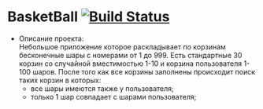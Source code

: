 # BasketBall    [![Build Status](https://travis-ci.org/ZloyRob/BasketBall.svg?branch=master)](https://travis-ci.org/ZloyRob/BasketBall)

* Описание проекта:   
Небольшое приложение которое раскладывает по корзинам бесконечные шары с номерами от 1 до 999.
Есть стандартные 30 корзин со случайной вместимостью 1-10  и корзина пользователя 1-100 шаров.
После того как все корзины заполнены происходит поиск таких корзин в которых:
   * все шары имеются также у пользователя;
   * только 1 шар совпадает с шарами пользователя;

